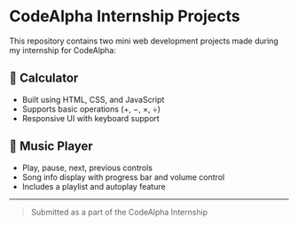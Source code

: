 # CodeAlpha Internship Projects

This repository contains two mini web development projects made during my internship for CodeAlpha:

## 🔢 Calculator
- Built using HTML, CSS, and JavaScript
- Supports basic operations (+, −, ×, ÷)
- Responsive UI with keyboard support

## 🎵 Music Player
- Play, pause, next, previous controls
- Song info display with progress bar and volume control
- Includes a playlist and autoplay feature

---

> Submitted as a part of the CodeAlpha Internship
